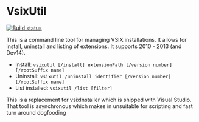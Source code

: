 VsixUtil
====
[![Build status](https://ci.appveyor.com/api/projects/status/7xcrh26yq6lfqabw)](https://ci.appveyor.com/project/jaredpar/vsixutil)

This is a command line tool for managing VSIX installations.  It allows for install, uninstall and listing of extensions.  It supports 2010 - 2013 (and Dev14).  

- Install: `vsixutil [/install] extensionPath [/version number] [/rootSuffix name]`
- Uninstall: `vsixutil /uninstall identifier [/version number] [/rootSuffix name]`
- List installed: `vsixutil /list [filter]`

This is a replacement for vsixInstaller which is shipped with Visual Studio.  That tool is asynchronous which makes in unsuitable for scripting and fast turn around dogfooding
